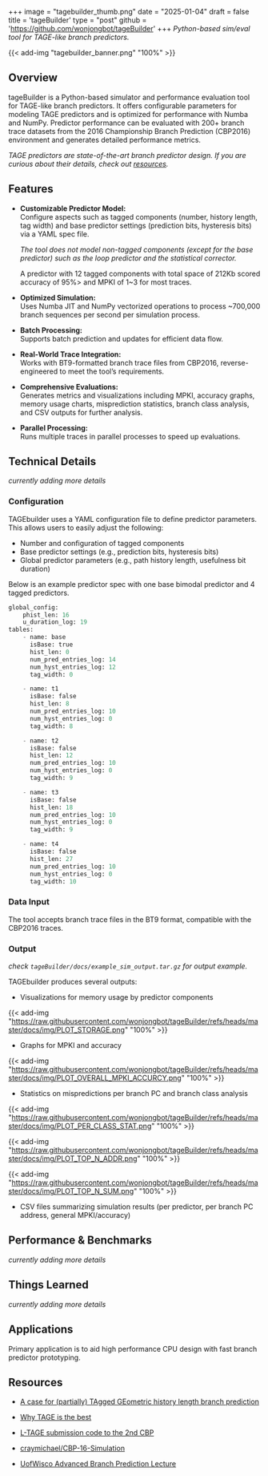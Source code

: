 +++
image = "tagebuilder_thumb.png"
date = "2025-01-04"
draft = false
title = 'tageBuilder'
type = "post"
github = 'https://github.com/wonjongbot/tageBuilder'
+++
_Python-based sim/eval tool for TAGE-like branch predictors._
<!--more-->
<!-- ![banner image](tagebuilder_banner.png) -->
{{< add-img "tagebuilder_banner.png" "100%" >}}

## Overview
tageBuilder is a Python-based simulator and performance evaluation tool for TAGE-like branch predictors. It offers configurable parameters for modeling TAGE predictors and is optimized for performance with Numba and NumPy. Predictor performance can be evaluated with 200+ branch trace datasets from the 2016 Championship Branch Prediction (CBP2016) environment and generates detailed performance metrics.

_TAGE predictors are state-of-the-art branch predictor design. If you are curious about their details, check out [resources](#resources)._

## Features

- **Customizable Predictor Model:**  
  Configure aspects such as tagged components (number, history length, tag width) and base predictor settings (prediction bits, hysteresis bits) via a YAML spec file.

  _The tool does not model non-tagged components (except for the base predictor) such as the loop predictor and the statistical corrector._

  A predictor with 12 tagged components with total space of 212Kb scored accuracy of 95%> and MPKI of 1~3 for most traces.

- **Optimized Simulation:**  
  Uses Numba JIT and NumPy vectorized operations to process ~700,000 branch sequences per second per simulation process.

- **Batch Processing:**  
  Supports batch prediction and updates for efficient data flow.

- **Real-World Trace Integration:**  
  Works with BT9-formatted branch trace files from CBP2016, reverse-engineered to meet the tool’s requirements.

- **Comprehensive Evaluations:**  
  Generates metrics and visualizations including MPKI, accuracy graphs, memory usage charts, misprediction statistics, branch class analysis, and CSV outputs for further analysis.

- **Parallel Processing:**  
  Runs multiple traces in parallel processes to speed up evaluations.
  
## Technical Details

_currently adding more details_
 
### Configuration

TAGEbuilder uses a YAML configuration file to define predictor parameters. This allows users to easily adjust the following:
- Number and configuration of tagged components
- Base predictor settings (e.g., prediction bits, hysteresis bits)
- Global predictor parameters (e.g., path history length, usefulness bit duration)

Below is an example predictor spec with one base bimodal predictor and 4 tagged predictors.

```python
global_config:
    phist_len: 16
    u_duration_log: 19
tables:
    - name: base
      isBase: true
      hist_len: 0
      num_pred_entries_log: 14
      num_hyst_entries_log: 12
      tag_width: 0

    - name: t1
      isBase: false
      hist_len: 8
      num_pred_entries_log: 10
      num_hyst_entries_log: 0
      tag_width: 8

    - name: t2
      isBase: false
      hist_len: 12
      num_pred_entries_log: 10
      num_hyst_entries_log: 0
      tag_width: 9

    - name: t3
      isBase: false
      hist_len: 18
      num_pred_entries_log: 10
      num_hyst_entries_log: 0
      tag_width: 9

    - name: t4
      isBase: false
      hist_len: 27
      num_pred_entries_log: 10
      num_hyst_entries_log: 0
      tag_width: 10

```

### Data Input

The tool accepts branch trace files in the BT9 format, compatible with the CBP2016 traces. 

### Output

_check `tageBuilder/docs/example_sim_output.tar.gz` for output example._

TAGEbuilder produces several outputs:
- Visualizations for memory usage by predictor components

{{< add-img "https://raw.githubusercontent.com/wonjongbot/tageBuilder/refs/heads/master/docs/img/PLOT_STORAGE.png" "100%" >}}
<!-- ![storage plot](https://raw.githubusercontent.com/wonjongbot/tageBuilder/refs/heads/master/docs/img/PLOT_STORAGE.png "width=700x") -->

- Graphs for MPKI and accuracy

{{< add-img "https://raw.githubusercontent.com/wonjongbot/tageBuilder/refs/heads/master/docs/img/PLOT_OVERALL_MPKI_ACCURCY.png" "100%" >}}
<!-- ![overall MPKI and Accuracy](https://raw.githubusercontent.com/wonjongbot/tageBuilder/refs/heads/master/docs/img/PLOT_OVERALL_MPKI_ACCURCY.png "=700x") -->

- Statistics on mispredictions per branch PC and branch class analysis

{{< add-img "https://raw.githubusercontent.com/wonjongbot/tageBuilder/refs/heads/master/docs/img/PLOT_PER_CLASS_STAT.png" "100%" >}}
<!-- ![per class stat](https://raw.githubusercontent.com/wonjongbot/tageBuilder/refs/heads/master/docs/img/PLOT_PER_CLASS_STAT.png "=700x") -->

{{< add-img "https://raw.githubusercontent.com/wonjongbot/tageBuilder/refs/heads/master/docs/img/PLOT_TOP_N_ADDR.png" "100%" >}}
<!-- ![per addr stat](https://raw.githubusercontent.com/wonjongbot/tageBuilder/refs/heads/master/docs/img/PLOT_TOP_N_ADDR.png "=700x") -->

{{< add-img "https://raw.githubusercontent.com/wonjongbot/tageBuilder/refs/heads/master/docs/img/PLOT_TOP_N_SUM.png" "100%" >}}
<!-- ![per addr stat](https://raw.githubusercontent.com/wonjongbot/tageBuilder/refs/heads/master/docs/img/PLOT_TOP_N_SUM.png "=700x") -->

- CSV files summarizing simulation results (per predictor, per branch PC address, general MPKI/accuracy)

## Performance & Benchmarks
_currently adding more details_

## Things Learned

_currently adding more details_

## Applications

Primary application is to aid high performance CPU design with fast branch predictor prototyping.

## Resources

- [A case for (partially) TAgged GEometric history length branch prediction](https://jilp.org/vol8/v8paper1.pdf)

- [Why TAGE is the best](https://comparch.net/2013/06/30/why-tage-is-the-best/)

- [L-TAGE submission code to the 2nd CBP](https://www.irisa.fr/caps/projects/Architecture/L-TAGE.h)

- [ craymichael/CBP-16-Simulation](https://github.com/craymichael/CBP-16-Simulation)

- [UofWisco Advanced Branch Prediction Lecture](https://ece752.ece.wisc.edu/lect09-adv-branch-prediction.ppt)
